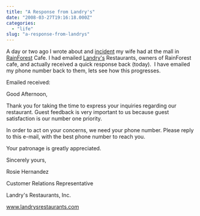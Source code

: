 ```yaml
---
title: "A Response from Landry's"
date: "2008-03-27T19:16:18.000Z"
categories: 
  - "life"
slug: "a-response-from-landrys"
---
```


A day or two ago I wrote about and [incident](http://brettski111.wordpress.com/2008/03/25/a-big-scare-in-the-mall/) my wife had at the mall in [RainForest](http://rainforestcafe.com/) Cafe. I had emailed [Landry's](http://www.landrysrestaurants.com) Restaurants, owners of RainForest cafe, and actually received a quick response back (today).  I have emailed my phone number back to them, lets see how this progresses.

Emailed received:

Good Afternoon,

Thank you for taking the time to express your inquiries regarding our restaurant. Guest feedback is very important to us because guest satisfaction is our number one priority.

In order to act on your concerns, we need your phone number. Please reply to this e-mail, with the best phone number to reach you.

Your patronage is greatly appreciated.

Sincerely yours,

Rosie Hernandez

Customer Relations Representative

Landry's Restaurants, Inc.

www.landrysrestaurants.com
